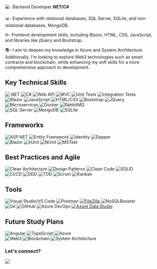 💻- Backend Developer<strong>.NET/C#</strong>

📊- Experience with relational databases, SQL Server, SQLite, and non-relational databases, MongoDB.

🌐- Frontend development skills, including Blazor, HTML, CSS, JavaScript, and libraries like jQuery and Bootstrap.<br>

📚- I aim to deepen my knowledge in Azure and System Architecture. Additionally, I'm looking to explore Web3 technologies such as smart contracts and blockchain, while enhancing my soft skills for a more comprehensive approach to development.
&nbsp;
## Key Technical Skills
![.NET](https://img.shields.io/badge/-.NET-512BD4?style=flat-square&logo=.net&logoColor=white)
![C#](https://img.shields.io/badge/-C%23-239120?style=flat-square&logo=c-sharp&logoColor=white)
![Web API](https://img.shields.io/badge/-Web%20API-512BD4?style=flat-square&logo=.net&logoColor=white)
![MVC](https://img.shields.io/badge/-MVC-008080?style=flat-square&logo=.net&logoColor=white)
![Unit Tests](https://img.shields.io/badge/-Unit%20Tests-008080?style=flat-square)
![Integration Tests](https://img.shields.io/badge/-Integration%20Tests-008080?style=flat-square)
<br>
![Blazor](https://img.shields.io/badge/-Blazor-512BD4?style=flat-square&logo=blazor&logoColor=white)
![JavaScript](https://img.shields.io/badge/-JavaScript-F7DF1E?style=flat-square&logo=javascript&logoColor=black)
![HTML/CSS](https://img.shields.io/badge/-HTML%2FCSS-E34F26?style=flat-square&logo=html5&logoColor=white)
![Bootstrap](https://img.shields.io/badge/-Bootstrap-563D7C?style=flat-square&logo=bootstrap&logoColor=white)
![JQuery](https://img.shields.io/badge/-JQuery-0769AD?style=flat-square&logo=jquery&logoColor=white)
<br>
![Microservices](https://img.shields.io/badge/-Microservices-333333?style=flat-square)
![Docker](https://img.shields.io/badge/-Docker-2496ED?style=flat-square&logo=docker&logoColor=white)
![RabbitMQ](https://img.shields.io/badge/-RabbitMQ-FF6600?style=flat-square&logo=rabbitmq&logoColor=white)
<br>
![SQL Server](https://img.shields.io/badge/-SQL%20Server-4479A1?style=flat-square&logo=Microsoft%20SQL%20Server&logoColor=white)
![MongoDB](https://img.shields.io/badge/-MongoDB-4DB33D?style=flat-square&logo=mongodb&logoColor=white)
![SQLite](https://img.shields.io/badge/-SQLite-003B57?style=flat-square&logo=sqlite&logoColor=white)
&nbsp;
## Frameworks
![ASP.NET](https://img.shields.io/badge/-ASP.NET-512BD4?style=flat-square&logo=.net&logoColor=white)
![Entity Framework](https://img.shields.io/badge/-Entity%20Framework-512BD4?style=flat-square&logo=.net&logoColor=white)
![Identity](https://img.shields.io/badge/-Identity-512BD4?style=flat-square&logo=.net&logoColor=white)
![Dapper](https://img.shields.io/badge/-Dapper-007ACC?style=flat-square&logo=dapper&logoColor=white)
<br>
![Blazor](https://img.shields.io/badge/-Blazor-512BD4?style=flat-square&logo=blazor&logoColor=white)
![xUnit](https://img.shields.io/badge/-xUnit-512BD4?style=flat-square)
![NUnit](https://img.shields.io/badge/-NUnit-512BD4?style=flat-square)
![MSTest](https://img.shields.io/badge/-MSTest-512BD4?style=flat-square)
&nbsp;
## Best Practices and Agile
![Clean Architecture](https://img.shields.io/badge/-Clean%20Architecture-333333?style=flat-square)
![Design Patterns](https://img.shields.io/badge/-Design%20Patterns-333333?style=flat-square)
![Clean Code](https://img.shields.io/badge/-Clean%20Code-008080?style=flat-square)
![SOLID](https://img.shields.io/badge/-SOLID-008080?style=flat-square)
<br>
![CI/CD](https://img.shields.io/badge/-CI/CD-333333?style=flat-square)
![DDD](https://img.shields.io/badge/-DDD-007ACC?style=flat-square)
![TDD](https://img.shields.io/badge/-TDD-008080?style=flat-square)
![Scrum](https://img.shields.io/badge/-Scrum-5849BE?style=flat-square)
![Kanban](https://img.shields.io/badge/-Kanban-008080?style=flat-square)
&nbsp;
## Tools
![Visual Studio/VS Code](https://img.shields.io/badge/-Visual%20Studio%2FVS%20Code-5C2D91?style=flat-square&logo=visual%20studio&logoColor=white)
![Postman](https://img.shields.io/badge/-Postman-FF6C37?style=flat-square&logo=postman&logoColor=white)
[![FileZilla](https://img.shields.io/badge/-FileZilla-BF0000?style=flat-square&logo=filezilla&logoColor=white)](https://filezilla-project.org/)
![NoSQLBooster](https://img.shields.io/badge/-NoSQLBooster-4DB33D?style=flat-square)
<br>
![Git](https://img.shields.io/badge/-Git-F05032?style=flat-square&logo=git&logoColor=white)
![GitHub](https://img.shields.io/badge/-GitHub-181717?style=flat-square&logo=github&logoColor=white)
![Azure DevOps](https://img.shields.io/badge/-Azure%20DevOps-0078D7?style=flat-square&logo=azure-devops&logoColor=white)
[![Azure Data Studio](https://img.shields.io/badge/-Azure%20Data%20Studio-0078D4?style=flat-square&logo=azure-data-studio&logoColor=white)](https://docs.microsoft.com/en-us/sql/azure-data-studio/)
&nbsp;
## Future Study Plans
![Angular](https://img.shields.io/badge/-Angular-DD0031?style=flat-square&logo=angular&logoColor=white)
![TypeScript](https://img.shields.io/badge/-TypeScript-3178C6?style=flat-square&logo=typescript&logoColor=white)
![Azure](https://img.shields.io/badge/-Azure-0089D6?style=flat-square&logo=microsoft-azure&logoColor=white)
<br>
![Web3](https://img.shields.io/badge/-Web3-8B57D9?style=flat-square&logo=ethereum&logoColor=white)
![Blockchain](https://img.shields.io/badge/-Blockchain-121D33?style=flat-square&logo=blockchain.com&logoColor=white)
![System Architecture](https://img.shields.io/badge/-System%20Architecture-333333?style=flat-square)
&nbsp;

### Let's connect?
<div>
  <a href="https://www.linkedin.com/in/dvdalves/" target="_blank"><img src="https://img.shields.io/badge/LinkedIn-0077B5?style=for-the-badge&logo=linkedin&logoColor=white"/></a>
</div>
